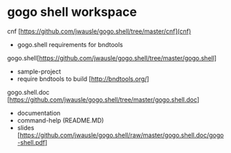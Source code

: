 # gogo shell workspace

cnf [https://github.com/jwausle/gogo.shell/tree/master/cnf](cnf)

- gogo.shell requirements for bndtools

gogo.shell[https://github.com/jwausle/gogo.shell/tree/master/gogo.shell]

- sample-project 
- require bndtools to build [http://bndtools.org/]

gogo.shell.doc [https://github.com/jwausle/gogo.shell/tree/master/gogo.shell.doc]

- documentation 
- command-help (README.MD)
- slides [https://github.com/jwausle/gogo.shell/raw/master/gogo.shell.doc/gogo-shell.pdf]

